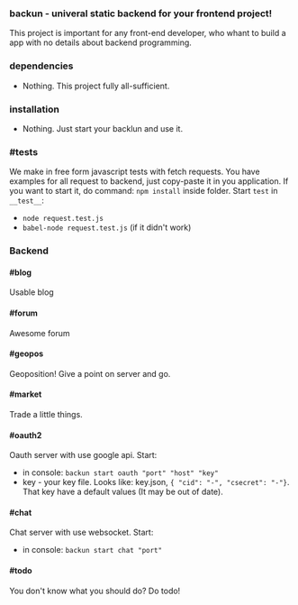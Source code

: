 ### backun - univeral static backend for your frontend project!

This project is important for any front-end developer, who whant to build a app with no details about backend programming.

### dependencies
  * Nothing. This project fully all-sufficient.

### installation
  * Nothing. Just start your backlun and use it.

### #tests
  We make in free form javascript tests with fetch requests. You have examples for all request to backend, just copy-paste it in you application. If you want to start it, do command: `npm install` inside folder. Start `test` in `__test__`:
  * `node request.test.js`
  * `babel-node request.test.js` (if it didn't work)
  
### Backend

#### #blog
  Usable blog
  
#### #forum
  Awesome forum
  
#### #geopos
  Geoposition! Give a point on server and go.
#### #market
  Trade a little things.

#### #oauth2
  Oauth server with use google api. Start:
  * in console: `backun start oauth "port" "host" "key"`
  * key - your key file. Looks like: key.json, `{ "cid": "-", "csecret": "-"}`. That key have a default values (It may be out of date).
  
#### #chat
  Chat server with use websocket. Start:
  * in console: `backun start chat "port"`
  
#### #todo
  You don't know what you should do? Do todo!
  

